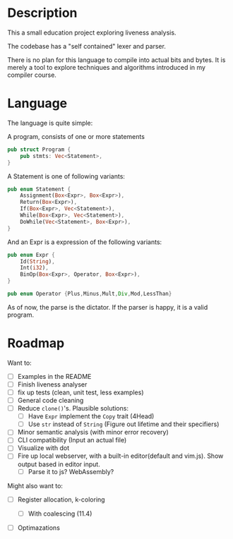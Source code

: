 # Description

This a small education project exploring liveness analysis. 

The codebase has a "self contained" lexer and parser.

There is no plan for this language to compile into actual bits and bytes. It is merely a tool to explore techniques and algorithms introduced in my compiler course.



# Language

The language is quite simple:

A program, consists of one or more statements

```rust
pub struct Program {
    pub stmts: Vec<Statement>,
}
```

A Statement is one of following variants:

```rust
pub enum Statement {
    Assignment(Box<Expr>, Box<Expr>),
    Return(Box<Expr>),
    If(Box<Expr>, Vec<Statement>),
    While(Box<Expr>, Vec<Statement>),
    DoWhile(Vec<Statement>, Box<Expr>),
}
```

And an Expr is a expression of the following variants:

```rust
pub enum Expr {
    Id(String),
    Int(i32),
    BinOp(Box<Expr>, Operator, Box<Expr>),
}
```

```rust
pub enum Operator {Plus,Minus,Mult,Div,Mod,LessThan}
```


As of now, the parse is the dictator. If the parser is happy, it is a valid program.

# Roadmap


Want to:

- [ ] Examples in the README
- [ ] Finish liveness analyser
- [ ] fix up tests (clean, unit test, less examples)
- [ ] General code cleaning
- [ ] Reduce `clone()`'s. Plausible solutions:
	- [ ] Have `Expr` implement the `Copy` trait (4Head)
	- [ ] Use `str` instead of `String` (Figure out lifetime and their specifiers)
- [ ] Minor semantic analysis (with minor error recovery)
- [ ] CLI compatibility (Input an actual file)
- [ ] Visualize with dot
- [ ] Fire up local webserver, with a built-in editor(default and vim.js). Show output based in editor input.
	- [ ] Parse it to js? WebAssembly?

Might also want to:
- [ ] Register allocation, k-coloring
	- [ ] With coalescing (11.4)
- [ ] Optimazations

